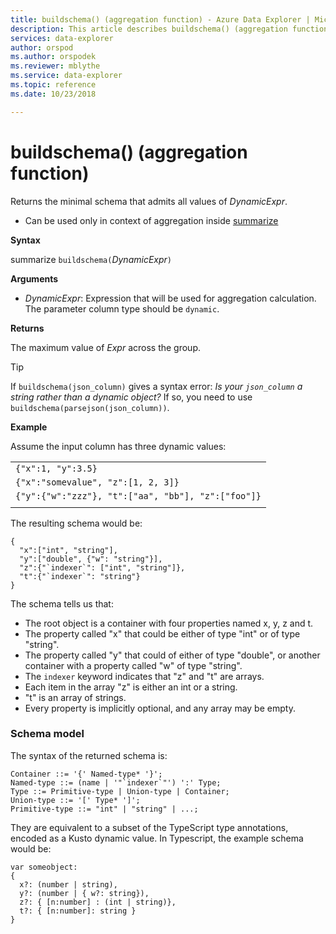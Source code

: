 ```yaml
---
title: buildschema() (aggregation function) - Azure Data Explorer | Microsoft Docs
description: This article describes buildschema() (aggregation function) in Azure Data Explorer.
services: data-explorer
author: orspod
ms.author: orspodek
ms.reviewer: mblythe
ms.service: data-explorer
ms.topic: reference
ms.date: 10/23/2018

---
```

# buildschema() (aggregation function)

Returns the minimal schema that admits all values of *DynamicExpr*.

* Can be used only in context of aggregation inside [summarize](summarizeoperator.md)

**Syntax**

summarize `buildschema(`*DynamicExpr*`)`

**Arguments**

* *DynamicExpr*: Expression that will be used for aggregation calculation. The parameter column type should be `dynamic`. 

**Returns**

The maximum value of *Expr* across the group.

> [!TIP] 
> If `buildschema(json_column)` gives a syntax error:
> *Is your `json_column` a string rather than a dynamic object?* 
> If so, you need to use `buildschema(parsejson(json_column))`.

**Example**

Assume the input column has three dynamic values:

||
|---|
|`{"x":1, "y":3.5}`|
|`{"x":"somevalue", "z":[1, 2, 3]}`|
|`{"y":{"w":"zzz"}, "t":["aa", "bb"], "z":["foo"]}`|
||

The resulting schema would be:

    { 
      "x":["int", "string"], 
      "y":["double", {"w": "string"}], 
      "z":{"`indexer`": ["int", "string"]}, 
      "t":{"`indexer`": "string"} 
    }

The schema tells us that:

* The root object is a container with four properties named x, y, z and t.
* The property called "x" that could be either of type "int" or of type "string".
* The property called "y" that could of either of type "double", or another container with a property called "w" of type "string".
* The ``indexer`` keyword indicates that "z" and "t" are arrays.
* Each item in the array "z" is either an int or a string.
* "t" is an array of strings.
* Every property is implicitly optional, and any array may be empty.

### Schema model

The syntax of the returned schema is:

    Container ::= '{' Named-type* '}';
    Named-type ::= (name | '"`indexer`"') ':' Type;
	Type ::= Primitive-type | Union-type | Container;
    Union-type ::= '[' Type* ']';
    Primitive-type ::= "int" | "string" | ...;

They are equivalent to a subset of the TypeScript type annotations, encoded as a Kusto dynamic value. In Typescript, the example schema would be:

    var someobject: 
    { 
      x?: (number | string), 
      y?: (number | { w?: string}), 
      z?: { [n:number] : (int | string)},
      t?: { [n:number]: string } 
    }